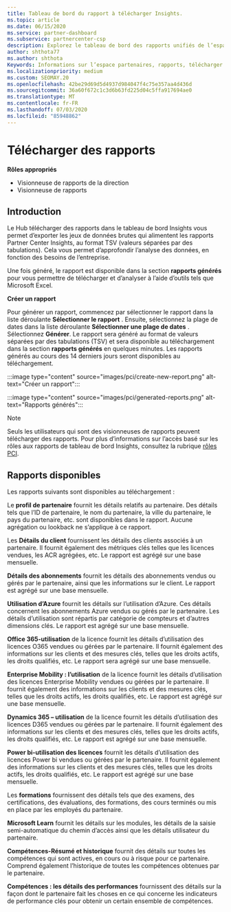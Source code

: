 ```yaml
---
title: Tableau de bord du rapport à télécharger Insights.
ms.topic: article
ms.date: 06/15/2020
ms.service: partner-dashboard
ms.subservice: partnercenter-csp
description: Explorez le tableau de bord des rapports unifiés de l’espace partenaires.
author: shthota77
ms.author: shthota
Keywords: Informations sur l’espace partenaires, rapports, télécharger des rapports
ms.localizationpriority: medium
ms.custom: SEOMAY.20
ms.openlocfilehash: 42be29d69d5d4937d984047f4c75e357aa4d436d
ms.sourcegitcommit: 36a60f672c1c3d6b63fd225d04c5ffa917694ae0
ms.translationtype: MT
ms.contentlocale: fr-FR
ms.lasthandoff: 07/03/2020
ms.locfileid: "85948862"
---
```

# <a name="download-reports"></a>Télécharger des rapports

**Rôles appropriés**
- Visionneuse de rapports de la direction
- Visionneuse de rapports

## <a name="introduction"></a>Introduction

Le Hub télécharger des rapports dans le tableau de bord Insights vous permet d’exporter les jeux de données brutes qui alimentent les rapports Partner Center Insights, au format TSV (valeurs séparées par des tabulations). Cela vous permet d’approfondir l’analyse des données, en fonction des besoins de l’entreprise.

Une fois généré, le rapport est disponible dans la section **rapports générés** pour vous permettre de télécharger et d’analyser à l’aide d’outils tels que Microsoft Excel.

**Créer un rapport**

Pour générer un rapport, commencez par sélectionner le rapport dans la liste déroulante **Sélectionner le rapport** . Ensuite, sélectionnez la plage de dates dans la liste déroulante **Sélectionner une plage de dates** . Sélectionnez **Générer**. Le rapport sera généré au format de valeurs séparées par des tabulations (TSV) et sera disponible au téléchargement dans la section **rapports générés** en quelques minutes. Les rapports générés au cours des 14 derniers jours seront disponibles au téléchargement.

:::image type="content" source="images/pci/create-new-report.png" alt-text="Créer un rapport":::

:::image type="content" source="images/pci/generated-reports.png" alt-text="Rapports générés":::

>[!NOTE] 
>Seuls les utilisateurs qui sont des visionneuses de rapports peuvent télécharger des rapports. Pour plus d’informations sur l’accès basé sur les rôles aux rapports de tableau de bord Insights, consultez la rubrique [rôles PCI](pci-roles.md). 

## <a name="available-reports"></a>Rapports disponibles

Les rapports suivants sont disponibles au téléchargement :

Le **profil de partenaire** fournit les détails relatifs au partenaire. Des détails tels que l’ID de partenaire, le nom du partenaire, la ville du partenaire, le pays du partenaire, etc. sont disponibles dans le rapport. Aucune agrégation ou lookback ne s’applique à ce rapport.

Les **Détails du client** fournissent les détails des clients associés à un partenaire. Il fournit également des métriques clés telles que les licences vendues, les ACR agrégées, etc. Le rapport est agrégé sur une base mensuelle.

**Détails des abonnements** fournit les détails des abonnements vendus ou gérés par le partenaire, ainsi que les informations sur le client. Le rapport est agrégé sur une base mensuelle.

**Utilisation d’Azure** fournit les détails sur l’utilisation d’Azure. Ces détails concernent les abonnements Azure vendus ou gérés par le partenaire. Les détails d’utilisation sont répartis par catégorie de compteurs et d’autres dimensions clés. Le rapport est agrégé sur une base mensuelle.

**Office 365-utilisation** de la licence fournit les détails d’utilisation des licences O365 vendues ou gérées par le partenaire. Il fournit également des informations sur les clients et des mesures clés, telles que les droits actifs, les droits qualifiés, etc. Le rapport sera agrégé sur une base mensuelle.

**Enterprise Mobility : l’utilisation** de la licence fournit les détails d’utilisation des licences Enterprise Mobility vendues ou gérées par le partenaire. Il fournit également des informations sur les clients et des mesures clés, telles que les droits actifs, les droits qualifiés, etc. Le rapport est agrégé sur une base mensuelle.

**Dynamics 365 – utilisation** de la licence fournit les détails d’utilisation des licences D365 vendues ou gérées par le partenaire. Il fournit également des informations sur les clients et des mesures clés, telles que les droits actifs, les droits qualifiés, etc. Le rapport est agrégé sur une base mensuelle.

**Power bi-utilisation des licences** fournit les détails d’utilisation des licences Power bi vendues ou gérées par le partenaire. Il fournit également des informations sur les clients et des mesures clés, telles que les droits actifs, les droits qualifiés, etc. Le rapport est agrégé sur une base mensuelle.

Les **formations** fournissent des détails tels que des examens, des certifications, des évaluations, des formations, des cours terminés ou mis en place par les employés du partenaire.

**Microsoft Learn** fournit les détails sur les modules, les détails de la saisie semi-automatique du chemin d’accès ainsi que les détails utilisateur du partenaire.

**Compétences-Résumé et historique** fournit des détails sur toutes les compétences qui sont actives, en cours ou à risque pour ce partenaire. Comprend également l’historique de toutes les compétences obtenues par le partenaire.

**Compétences : les détails des performances** fournissent des détails sur la façon dont le partenaire fait les choses en ce qui concerne les indicateurs de performance clés pour obtenir un certain ensemble de compétences.

